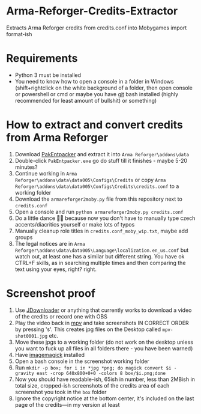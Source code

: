 # Arma-Reforger-Credits-Extractor
Extracts Arma Reforger credits from credits.conf into Mobygames import format-ish

# Requirements

* Python 3 must be installed
* You need to know how to open a console in a folder in Windows (shift+rightclick on the white background of a folder, then open console or powershell or cmd or maybe you have [git](https://git-scm.com/downloads/win) bash installed (highly recommended for least amount of bullshit) or something)

#  How to extract and convert credits from Arma Reforger

1. Download [PakEntpacker](https://github.com/Rendszerguru/PakEntpacker/releases/tag/PakEntpacker) and extract it into `Arma Reforger\addons\data`
2. Double-click `PakEntpacker.exe` go do stuff till it finishes - maybe 5-20 minutes?
3. Continue working in `Arma Reforger\addons\data\data005\Configs\Credits` or copy `Arma Reforger\addons\data\data005\Configs\Credits\credits.conf` to a working folder
4. Download the `armareforger2moby.py` file from this repository next to `credits.conf`
5. Open a console and run `python armareforger2moby.py credits.conf`
6. Do a little dance 🕺💃 because now you don't have to manually type czech accents/diacritics yourself or make lots of typos
7. Manually cleanup role titles in `credits.conf_moby_wip.txt`, maybe add groups
8. The legal notices are in `Arma Reforger\addons\data\data005\Language\localization.en_us.conf` but watch out, at least one has a similar but different string. You have ok CTRL+F skills, as in searching multiple times and then comparing the text using your eyes, right? right.

# Screenshot proof

1. Use [JDownloader](https://jdownloader.org/download/index) or anything that currently works to download a video of the credits or record one with OBS
2. Play the video back in [mpv](https://mpv.io/installation/) and take screenshots IN CORRECT ORDER by pressing 's'. This creates jpg files on the Desktop called `mpv-shot0001.jpg` etc.
3. Move these jpgs to a working folder (do not work on the desktop unless you want to fuck up all files in all folders there - you have been warned)
4. Have [imagemagick](https://imagemagick.org/) installed
5. Open a bash console in the screenshot working folder
6. Run `mkdir -p box; for i in *jpg *png; do magick convert $i -gravity east -crop 640x800+0+0 -colors 8 box/$i.png;done`
7. Now you should have readable-ish, 65ish in number, less than 2MBish in total size, cropped-ish screenshots of the credits area of each screenshot you took in the `box` folder
8. Ignore the copyright notice at the bottom center, it's included on the last page of the credits—in my version at least
